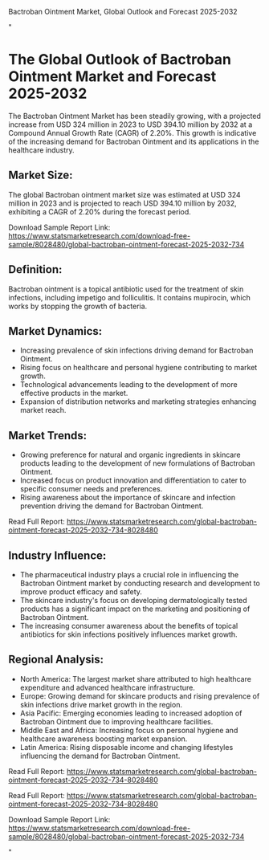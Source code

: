 Bactroban Ointment Market, Global Outlook and Forecast 2025-2032

"<h1>The Global Outlook of Bactroban Ointment Market and Forecast 2025-2032</h1>

The Bactroban Ointment Market has been steadily growing, with a projected increase from USD 324 million in 2023 to USD 394.10 million by 2032 at a Compound Annual Growth Rate (CAGR) of 2.20%. This growth is indicative of the increasing demand for Bactroban Ointment and its applications in the healthcare industry.

<h2>Market Size:</h2>
<p>The global Bactroban ointment market size was estimated at USD 324 million in 2023 and is projected to reach USD 394.10 million by 2032, exhibiting a CAGR of 2.20% during the forecast period.</p>
<p>Download Sample Report Link: <a href='https://www.statsmarketresearch.com/download-free-sample/8028480/global-bactroban-ointment-forecast-2025-2032-734'>https://www.statsmarketresearch.com/download-free-sample/8028480/global-bactroban-ointment-forecast-2025-2032-734</a> <p>

<h2>Definition:</h2>
<p>Bactroban ointment is a topical antibiotic used for the treatment of skin infections, including impetigo and folliculitis. It contains mupirocin, which works by stopping the growth of bacteria.</p>

<h2>Market Dynamics:</h2>
<ul>
    <li>Increasing prevalence of skin infections driving demand for Bactroban Ointment.</li>
    <li>Rising focus on healthcare and personal hygiene contributing to market growth.</li>
    <li>Technological advancements leading to the development of more effective products in the market.</li>
    <li>Expansion of distribution networks and marketing strategies enhancing market reach.</li>
</ul>

<h2>Market Trends:</h2>
<ul>
    <li>Growing preference for natural and organic ingredients in skincare products leading to the development of new formulations of Bactroban Ointment.</li>
    <li>Increased focus on product innovation and differentiation to cater to specific consumer needs and preferences.</li>
    <li>Rising awareness about the importance of skincare and infection prevention driving the demand for Bactroban Ointment.</li>
</ul>
<p>Read Full Report: <a href='https://www.statsmarketresearch.com/global-bactroban-ointment-forecast-2025-2032-734-8028480'>https://www.statsmarketresearch.com/global-bactroban-ointment-forecast-2025-2032-734-8028480</a> <p>

<h2>Industry Influence:</h2>
<ul>
    <li>The pharmaceutical industry plays a crucial role in influencing the Bactroban Ointment market by conducting research and development to improve product efficacy and safety.</li>
    <li>The skincare industry's focus on developing dermatologically tested products has a significant impact on the marketing and positioning of Bactroban Ointment.</li>
    <li>The increasing consumer awareness about the benefits of topical antibiotics for skin infections positively influences market growth.</li>
</ul>

<h2>Regional Analysis:</h2>
<ul>
    <li>North America: The largest market share attributed to high healthcare expenditure and advanced healthcare infrastructure.</li>
    <li>Europe: Growing demand for skincare products and rising prevalence of skin infections drive market growth in the region.</li>
    <li>Asia Pacific: Emerging economies leading to increased adoption of Bactroban Ointment due to improving healthcare facilities.</li>
    <li>Middle East and Africa: Increasing focus on personal hygiene and healthcare awareness boosting market expansion.</li>
    <li>Latin America: Rising disposable income and changing lifestyles influencing the demand for Bactroban Ointment.</li>
</ul>
<p>Read Full Report: <a href='https://www.statsmarketresearch.com/global-bactroban-ointment-forecast-2025-2032-734-8028480'>https://www.statsmarketresearch.com/global-bactroban-ointment-forecast-2025-2032-734-8028480</a> <p>

<p>Read Full Report: <a href='https://www.statsmarketresearch.com/global-bactroban-ointment-forecast-2025-2032-734-8028480'>https://www.statsmarketresearch.com/global-bactroban-ointment-forecast-2025-2032-734-8028480</a> <p>
<p>Download Sample Report Link: <a href='https://www.statsmarketresearch.com/download-free-sample/8028480/global-bactroban-ointment-forecast-2025-2032-734'>https://www.statsmarketresearch.com/download-free-sample/8028480/global-bactroban-ointment-forecast-2025-2032-734</a> <p>"
